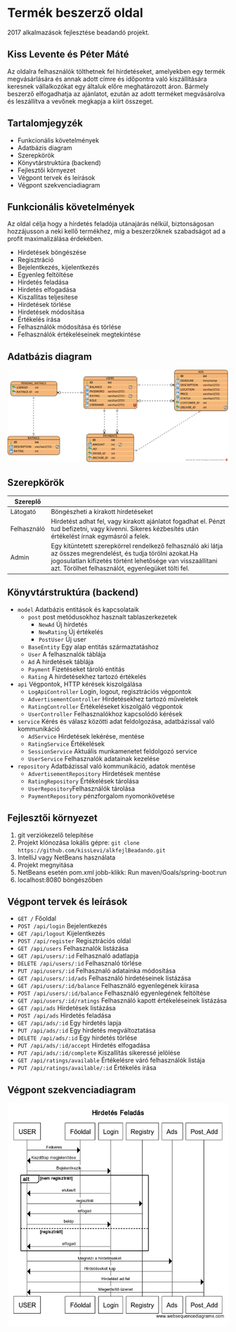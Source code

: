 # Termék beszerző oldal

2017 alkalmazások fejlesztése beadandó projekt.

## Kiss Levente és Péter Máté

Az oldalra felhasználók tölthetnek fel hirdetéseket, amelyekben egy termék megvásárlására és annak adott címre és időpontra való kiszállítására keresnek vállalkozókat egy általuk  előre meghatározott áron. Bármely beszerző elfogadhatja az ajánlatot, ezután az adott terméket megvásárolva és leszállítva a vevőnek megkapja a kiírt összeget.

## Tartalomjegyzék
* Funkcionális követelmények
* Adatbázis diagram
* Szerepkörök
* Könyvtárstruktúra (backend)
* Fejlesztői környezet
* Végpont tervek és leírások
* Végpont szekvenciadiagram

## Funkcionális követelmények

Az oldal célja hogy a hírdetés feladója utánajárás nélkül, biztonságosan hozzájusson a neki kellő termékhez, míg a beszerzőknek szabadságot ad a profit maximalizálása érdekében.
* Hirdetések böngészése
* Regisztráció
* Bejelentkezés, kijelentkezés
* Egyenleg feltöltése
* Hirdetés feladása
* Hirdetés elfogadása
* Kiszallitas teljesitese
* Hirdetések törlése
* Hirdetések módosítása
* Értékelés írása
* Felhasználók módosítása és törlése
* Felhasználók értékeléseinek megtekintése

## Adatbázis diagram

![alt text](https://github.com/kissLevi/alkfejlBeadando/blob/master/Entity%20Relationship%20Diagram2.png "adatbazis uml")

## Szerepkörök

| Szereplő |                            |
|----------|----------------------------|
| Látogató | Böngészheti a kirakott hirdetéseket |
| Felhasználó | Hirdetést adhat fel, vagy kirakott ajánlatot fogadhat el. Pénzt tud befizetni, vagy kivenni. Sikeres kézbesítés után értékelést írnak egymásról a felek. |
| Admin    | Egy kitüntetett szerepkörrel rendelkező felhasználó aki látja az összes megrendelést, és tudja törölni azokat.Ha jogosulatlan kifizetés történt lehetősége van visszaállítani azt. Törölhet felhasználót, egyenlegüket tölti fel. |

## Könyvtárstruktúra (backend)
* `model` Adatbázis entitások és kapcsolataik
  * `post` post metódusokhoz hasznalt tablaszerkezetek
    * `NewAd` Új hírdetés
    * `NewRating` Új értékelés
    * `PostUser` Új user
  * `BaseEntity` Egy alap entitás származtatáshoz
  * `User` A felhasznalók táblája
  * `Ad` A hirdetések táblája
  * `Payment` Fizetéseket tároló entitás
  * `Rating` A hirdetésekhez tartozó értékelés
* `api` Végpontok, HTTP kérések kiszolgálása
  * `LogApiController` Login, logout, regisztrációs végpontok
  * `AdvertisementController` Hirdetésekhez tartozó műveletek
  * `RatingController` Értékeléseket kiszolgáló végpontok
  * `UserController` Felhasznalókhoz kapcsolódó kérések
* `service` Kérés és válasz közötti adat feldolgozása, adatbázissal való kommunikáció
  * `AdService` Hirdetések lekérése, mentése
  * `RatingService` Értékelések
  * `SessionService` Aktuális munkamenetet feldolgozó service
  * `UserService` Felhasznalók adatainak kezelése
* `repository` Adatbázissal való kommunikáció, adatok mentése
  * `AdvertisementRepository` Hirdetések mentése
  * `RatingRepository` Értékelések tárolása
  * `UserRepository`Felhasználók tárolása
  * `PaymentRepository` pénzforgalom nyomonkövetése

## Fejlesztői környezet
1. git verziókezelő telepítése
2. Projekt klónozása lokális gépre: `git clone https://github.com/kissLevi/alkfejlBeadando.git` 
3. IntelliJ vagy NetBeans használata
4. Projekt megnyitása
5. NetBeans esetén pom.xml jobb-klikk: Run maven/Goals/spring-boot:run
6. localhost:8080 böngészőben

## Végpont tervek és leírások
* `GET /` Főoldal
* `POST /api/login` Bejelentkezés
* `GET /api/logout` Kijelentkezés
* `POST /api/register` Regisztrációs oldal
* `GET /api/users` Felhasznalók listázása
* `GET /api/users/:id` Felhasznaló adatlapja
* `DELETE /api/users/:id` Felhasznaló törlése
* `PUT /api/users/:id` Felhasznaló adatainka módosítása
* `GET /api/users/:id/ads` Felhasználó hirdetéseinek listázása
* `GET /api/users/:id/balance` Felhasználó egyenlegének kiirasa
* `POST /api/users/:id/balance` Felhasználó egyenlegének feltöltése
* `GET /api/users/:id/ratings` Felhasználó kapott értékeléseinek listázása
* `GET /api/ads` Hirdetések listázása
* `POST /api/ads` Hirdetés feladása
* `GET /api/ads/:id` Egy hirdetés lapja
* `PUT /api/ads/:id` Egy hirdetés megváltoztatása
* `DELETE /api/ads/:id` Egy hirdetés törlése
* `PUT /api/ads/:id/accept` Hirdetés elfogadása
* `PUT /api/ads/:id/complete` Kiszallítás sikeressé jelölése
* `GET /api/ratings/available` Értékelésre váró felhasználók listája
* `PUT /api/ratings/available/:id` Értékelés írása

## Végpont szekvenciadiagram
![alt text](https://github.com/kissLevi/alkfejlBeadando/blob/master/sequencdiagram.png "vegpont szekv diagram")

